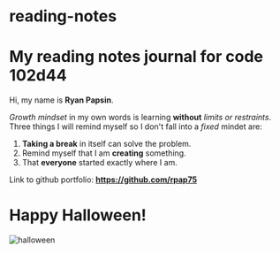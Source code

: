 # reading-notes

# My reading notes journal for code 102d44

Hi, my name is **Ryan Papsin**.

*Growth mindset* in my own words is learning **without** *limits or restraints*. Three things I will remind myself so I don't fall into a *fixed* mindet are:

1. **Taking a break** in itself can solve the problem.
2. Remind myself that I am **creating** something. 
3. That **everyone** started exactly where I am.

Link to github portfolio: **https://github.com/rpap75**

# Happy Halloween!
![halloween](robin-mikalsen-GKAmPimCH-w-unsplash.jpg)

